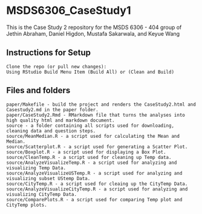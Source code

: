 # MSDS6306_CaseStudy1
This is the Case Study 2 repository for the MSDS 6306 - 404 group of Jethin Abraham, Daniel Higdon, Mustafa Sakarwala, and Keyue Wang

## Instructions for Setup

    Clone the repo (or pull new changes):
    Using RStudio Build Menu Item (Build All) or (Clean and Build)

## Files and folders

    paper/Makefile - build the project and renders the CaseStudy2.html and Casestudy2.md in the paper folder.
    paper/CaseStudy2.Rmd - RMarkdown file that turns the analyses into high quality html and markdown document.
    source - a folder containing all scripts used for downloading, cleaning data and question steps.
    source/MeanMedian.R - a script used for calculating the Mean and Median.
    source/Scatterplot.R - a script used for generating a Scatter Plot.
    source/Boxplot.R - a script used for displaying a Box Plot.
    source/CleanTemp.R - a script used for cleaning up Temp data.
    source/AnalyzeVisualizeTemp.R - a script used for analyzing and visualizing Temp Data.
    source/AnalyzeVisualizeUSTemp.R - a script used for analyzing and visualizing subset UStemp Data.
    source/CityTemp.R - a script used for cleaing up the CityTemp Data.
    source/AnalyzeVisualizeCityTemp.R - a script used for analyzing and visualizing CityTemp Data.
    source/ComparePlots.R - a script used for comparing Temp plot and CityTemp plots.